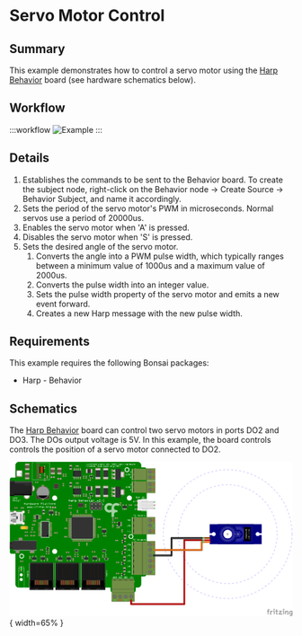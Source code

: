 # Servo Motor Control

## Summary
This example demonstrates how to control a servo motor using the [Harp Behavior](https://harp-tech.org/api/Harp.Behavior.html) board (see hardware schematics below). 

## Workflow
:::workflow
![Example](~/workflows/HarpExamples/BehaviorBoard/ServoMotorControl/ServoMotorControl.bonsai)
:::

## Details
1. Establishes the commands to be sent to the Behavior board. To create the subject node, right-click on the Behavior node -> Create Source -> Behavior Subject, and name it accordingly. 
2. Sets the period of the servo motor's PWM in microseconds. Normal servos use a period of 20000us.
3. Enables the servo motor when 'A' is pressed. 
4. Disables the servo motor when 'S' is pressed.
5. Sets the desired angle of the servo motor. 
    1. Converts the angle into a PWM pulse width, which typically ranges between a minimum value of 1000us and a maximum value of 2000us. 
    2. Converts the pulse width into an integer value.
    3. Sets the pulse width property of the servo motor and emits a new event forward.
    4. Creates a new Harp message with the new pulse width. 

## Requirements
This example requires the following Bonsai packages:
- Harp - Behavior

## Schematics
The [Harp Behavior](https://harp-tech.org/api/Harp.Behavior.html) board can control two servo motors in ports DO2 and DO3. The DOs output voltage is 5V. In this example, the board controls controls the position of a servo motor connected to DO2. 

![Schematics](./ServoMotorControlSch.svg){ width=65% }
